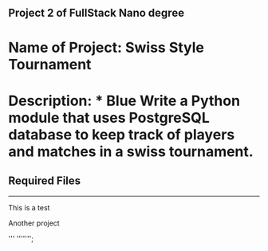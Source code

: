 ## Project 2 of FullStack Nano degree

# Name of Project: Swiss Style Tournament

# Description: * Blue Write a Python module that uses PostgreSQL database to keep track of players and matches in a swiss tournament.

## Required Files
***


This is a test

Another project

'''
''''''';
